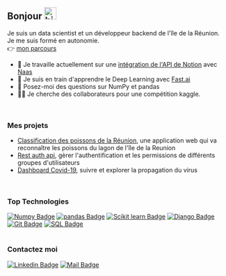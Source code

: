 ## Bonjour <img src="https://user-images.githubusercontent.com/1303154/88677602-1635ba80-d120-11ea-84d8-d263ba5fc3c0.gif" width="28px" alt="hi">

Je suis un data scientist et un développeur backend de l'île de la Réunion. Je me suis formé en autonomie.
<br/>
👉 [mon parcours](https://github.com/axelearning/my-learning-path) 
<br/>

- 🔭 Je travaille actuellement sur une [intégration de l'API de Notion](https://github.com/axelearning/notion_automation) avec [Naas](https://www.naas.ai/)
- 🌱 Je suis en train d'apprendre le Deep Learning avec [Fast.ai](https://course.fast.ai/#How-do-I-get-started?)
- 💬 Posez-moi des questions sur NumPy et pandas
- 👨‍💻 Je cherche des collaborateurs pour une compétition kaggle.
<br/>

### Mes projets 
- [Classification des poissons de la Réunion](https://github.com/axelearning/fish_and_chips), une application web qui va reconnaître les poissons du lagon de l'île de la Reunion
- [Rest auth api](https://github.com/axelearning/REST-authentication-API), gèrer l'authentification et les permissions de différents groupes d'utilisateurs
- [Dashboard Covid-19](https://github.com/axelearning/covid19_dashboard), suivre et explorer la propagation du virus  
<!-- - [House Prices - Advanced Regression Techniques](), prédire le prix de vente d'une maison
 -->

<br/>

### Top Technologies
<!-- TODO: Make technologies links takes you to repositories -->
[![Numpy Badge](https://img.shields.io/badge/-Numpy-013243?style=for-the-badge&labelColor=black&logo=Numpy&logoColor=white)](#https://numpy.org/) 
[![pandas Badge](https://img.shields.io/badge/-pandas-150458?style=for-the-badge&labelColor=black&logo=pandas&logoColor=white)](#https://pandas.pydata.org/)
[![Scikit learn Badge](https://img.shields.io/badge/-scikit_learn-F7931E?style=for-the-badge&labelColor=black&logo=scikit-learn&logoColor=white)](#)
[![Django Badge](https://img.shields.io/badge/-Django-092E20?style=for-the-badge&labelColor=black&logo=django&logoColor=white)](#) 
[![Git Badge](https://img.shields.io/badge/-Git-F05032?style=for-the-badge&labelColor=black&logo=git&logoColor=white)](#)
[![SQL Badge](https://img.shields.io/badge/-SQL-003B57?style=for-the-badge&labelColor=black&logo=SQLite&logoColor=white)](#) 
<br/>
<br/>


### Contactez moi
[![Linkedin Badge](https://img.shields.io/badge/-Axel_Rasse-0e76a8?style=flat&labelColor=0e76a8&logo=linkedin&logoColor=white)](https://www.linkedin.com/in/axel-rasse-bbbb3812b/) 
[![Mail Badge](https://img.shields.io/badge/-axel.rasse97434-c0392b?style=flat&labelColor=c0392b&logo=gmail&logoColor=white)](mailto:axel.rasse97434@gmail.com)
